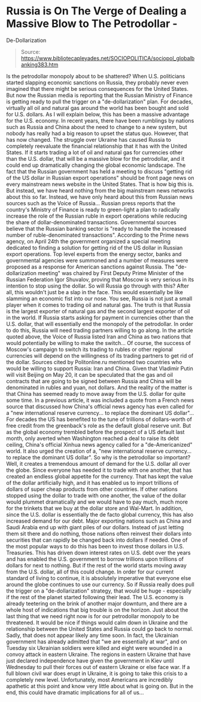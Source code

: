 # Russia is On The Verge of Dealing a Massive Blow to The Petrodollar - 
De-Dollarization

> Source: https://www.bibliotecapleyades.net/SOCIOPOLITICA/sociopol_globalbanking383.htm

Is the petrodollar monopoly about to be
shattered?
When U.S. politicians started slapping
economic sanctions on Russia, they probably never even imagined that
there might be serious consequences for the United States.
But now the
Russian media is reporting that the Russian Ministry of Finance is
getting ready to pull the trigger on a "de-dollarization" plan.
For decades, virtually all oil and natural gas around the world has been
bought and sold for U.S. dollars.
As I will explain below, this has been a
massive advantage for the U.S. economy. In recent years, there have been
rumblings by nations such as Russia and China about the need to change
to a new system, but nobody has really had a big reason to upset the
status quo.
However, that has now changed.
The
struggle over Ukraine has caused Russia
to completely reevaluate the financial relationship that it has with the
United States.
If it starts trading a lot of oil and natural gas for
currencies other than the U.S. dollar, that will be a massive blow for
the petrodollar, and it could end up dramatically changing the global
economic landscape.
The fact that the Russian government has
held a meeting to discuss "getting rid of the US dollar in Russian
export operations" should be front page news on every mainstream news
website in the United States. That is how big this is.
But instead, we
have heard nothing from the big mainstream news networks about this so
far.
Instead, we have only heard about this from Russian news sources
such as the
Voice of Russia...
Russian press reports that the country's
Ministry of Finance is ready to green-light a plan to radically
increase the role of the Russian ruble in export operations while
reducing the share of dollar-denominated transactions. Governmental
sources believe that the Russian banking sector is "ready to handle
the increased number of ruble-denominated transactions".
According to the Prime news agency, on
April 24th the government organized
a special
meeting dedicated to finding a solution for getting rid of the US
dollar in Russian export operations.
Top level experts from the energy
sector, banks and governmental agencies were summoned and a number
of measures were proposed as a response for American sanctions
against Russia.
The
"de-dollarization meeting" was chaired by First
Deputy Prime Minister of
the Russian Federation Igor Shuvalov, proving that Moscow is
very serious in its intention to stop using the dollar.
So will Russia go through with this?
After all, this wouldn't just be a slap in
the face. This would essentially be like slamming an economic fist into
our nose.
You see, Russia is not just a small player
when it comes to trading oil and natural gas. The truth is that Russia
is the
largest exporter of natural gas and the
second largest exporter of oil in the world.
If Russia starts asking for payment in
currencies other than the U.S. dollar, that will essentially end the
monopoly of the petrodollar. In order to do this, Russia will need
trading partners willing to go along.
In the article quoted above, the Voice of
Russia listed Iran
and China as two nations that would potentially be willing to make
the switch...
Of course, the success of Moscow's
campaign to switch its trading to rubles or other regional
currencies will depend on the willingness of its trading partners to
get rid of the dollar.
Sources cited by Politonline.ru mentioned two
countries who would be willing to support Russia: Iran and China.
Given that Vladimir Putin will visit
Beijing on May 20, it can be speculated that the gas and oil
contracts that are going to be signed between Russia and China will
be denominated in rubles and yuan, not dollars.
And the reality of the matter is that China
has seemed ready to move away from the U.S. dollar for quite some time.
In a
previous article, it was included a quote from a French news source that
discussed how China's official news agency has even called for a "new
international reserve currency... to replace the dominant US dollar"...
For decades the US has benefited to the
tune of trillions of dollars-worth of free credit from the
greenback's role as the default global reserve unit.
But as the global economy trembled
before the prospect of a US default last month, only averted when
Washington reached a deal to raise its debt ceiling, China's
official Xinhua news agency called for a "de-Americanized" world.
It also urged the creation of a,
"new international reserve
currency... to replace the dominant US dollar".
So why is the
petrodollar so important?
Well, it creates a tremendous amount of
demand for the U.S. dollar all over the globe. Since everyone has
needed it to trade with one another, that has created an endless global
appetite for the currency. That has kept the value of the dollar
artificially high, and it has enabled us to import trillions of dollars
of super cheap products from other countries.
If other nations stopped using the dollar to
trade with one another, the value of the dollar would plummet
dramatically and we would have to pay much, much more for the trinkets
that we buy at the dollar store and Wal-Mart.
In addition, since the U.S. dollar is
essentially the de facto global currency, this has also increased demand
for our debt.
Major exporting nations such as China and Saudi Arabia
end up with giant piles of our dollars. Instead of just letting them sit
there and do nothing, those nations often reinvest their dollars into
securities that can rapidly be changed back into dollars if needed.
One of the most popular ways to do this has
been to invest those dollars in U.S. Treasuries. This has driven down
interest rates on U.S. debt over the years and has enabled the U.S.
government to borrow trillions upon trillions of dollars for next to
nothing.
But if the rest of the world starts moving
away from the U.S. dollar, all of this could change.
In order for our current standard of living
to continue, it is absolutely imperative that everyone else around the
globe continues to use our currency. So if Russia really does pull the
trigger on a "de-dollarization" strategy, that would be huge -
especially if the rest of the planet started following their lead.
The U.S. economy is already teetering on the
brink of another major downturn, and there are a whole host of
indications that big trouble is on the horizon.
Just about the last thing that we need right
now is for our petrodollar monopoly to be threatened.
It would be nice if things would calm down
in Ukraine and the relationship between the United States and Russia
could go back to normal. Sadly, that does not appear likely any time
soon.
In fact, the Ukrainian government has
already admitted that "we
are essentially at war", and on Tuesday six Ukrainian soldiers
were killed and eight were wounded in a convoy attack in eastern
Ukraine.
The regions in eastern Ukraine that have
just declared independence have given the government in Kiev until
Wednesday to pull their forces out of eastern Ukraine or else face war.
If a full blown civil war does erupt in
Ukraine, it is going to take this crisis to a completely new level.
Unfortunately, most Americans are incredibly
apathetic at this point and know very little about what is going on. But in the end, this could have dramatic
implications for all of us...
